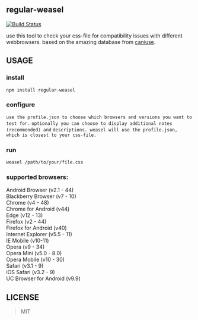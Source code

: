 regular-weasel
-------
[![Build Status](https://travis-ci.org/hundekoerper/regular-weasel.svg?branch=master)](https://travis-ci.org/hundekoerper/regular-weasel)

use this tool to check your css-file for compatibility issues with different
webbrowsers. based on the amazing database from [caniuse](http://caniuse.com/).

USAGE
-------
### install

`npm install regular-weasel`  

### configure

`use the profile.json to choose which browsers and versions you want to test for.`
`optionally you can choose to display additional notes (recommended) and`
`descriptions. weasel will use the profile.json, which is closest to your css-file.`

### run

`weasel /path/to/your/file.css`

### supported browsers:

Android Browser (v2.1 - 44)  
Blackberry Browser (v7 - 10)  
Chrome (v4 - 48)  
Chrome for Android (v44)  
Edge (v12 - 13)  
Firefox (v2 - 44)  
Firefox for Android (v40)  
Internet Explorer (v5.5 - 11)  
IE Mobile (v10-11)  
Opera (v9 - 34)  
Opera Mini (v5.0 - 8.0)  
Opera Mobile (v10 - 30)  
Safari (v3.1 - 9)  
iOS Safari (v3.2 - 9)  
UC Browser for Android (v9.9)  


LICENSE
-------

> MIT
